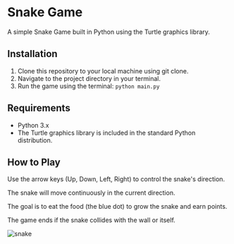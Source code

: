 # Snake Game
A simple Snake Game built in Python using the Turtle graphics library.

## Installation
1. Clone this repository to your local machine using git clone.
2. Navigate to the project directory in your terminal.
3. Run the game using the terminal: ```python main.py```

## Requirements
- Python 3.x
- The Turtle graphics library is included in the standard Python distribution.
  
## How to Play

Use the arrow keys (Up, Down, Left, Right) to control the snake's direction.

The snake will move continuously in the current direction.

The goal is to eat the food (the blue dot) to grow the snake and earn points.

The game ends if the snake collides with the wall or itself.

![snake](https://github.com/jcar512/snake_game/assets/110567627/7dc94031-8279-4339-a981-0c2ad156d7f4)

